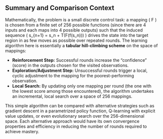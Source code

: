 ## Summary and Comparison Context

Mathematically, the problem is a small discrete control task: a mapping \( F \) is chosen from a finite set of 256 possible functions (since there are 4 inputs and each maps into 4 possible outputs) such that the induced sequence \( s_{n+1} = s_n + T(F(f(s_n))) \) drives the state into the target region in as few moves as possible over repeated rounds. The learning algorithm here is essentially a **tabular hill-climbing scheme** on the space of mappings:

- **Reinforcement Step:** Successful rounds increase the “confidence” (score) in the outputs chosen for the visited observations.
- **Exploration/Adjustment Step:** Unsuccessful rounds trigger a local, cyclic adjustment to the mapping for the poorest-performing observation.
- **Local Search:** By updating only one mapping per round (the one with the lowest score among those encountered), the algorithm undertakes an incremental, local search over a space of 256 mappings. 

This simple algorithm can be compared with alternative strategies such as gradient descent in a parametrized policy function, Q-learning with explicit value updates, or even evolutionary search over the 256-dimensional space. Each alternative approach would have its own convergence properties and efficiency in reducing the number of rounds required to achieve mastery.
